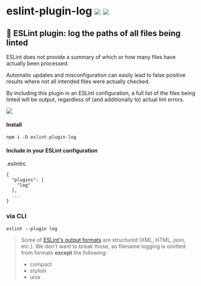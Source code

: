 # eslint-plugin-log [![](https://img.shields.io/npm/v/eslint-plugin-log.svg)](https://www.npmjs.com/package/eslint-plugin-log) [![](https://img.shields.io/badge/source--000000.svg?logo=github&style=social)](https://github.com/omrilotan/mono/tree/master/packages/eslint-plugin-log)

## 👕 ESLint plugin: log the paths of all files being linted

ESLint does not provide a summary of which or how many files have actually been processed.

Automatic updates and misconfiguration can easily lead to false positive results where not all intended files were actually checked.

By including this plugin in an ESLint configuration, a full list of the files being linted will be output, regardless of (and additionally to) actual lint errors.

![](https://user-images.githubusercontent.com/516342/55211043-5f5bbe80-51fb-11e9-90af-89ebc75779aa.gif)

#### Install
```
npm i -D eslint-plugin-log
```

#### Include in your ESLint configuration
.eslintrc
```
{
  "plugins": [
    "log"
  ],
  ...
}
```

### via CLI
```
eslint --plugin log
```

> Some of [ESLint's output formats](https://eslint.org/docs/user-guide/formatters) are structured (XML, HTML, json, etc.). We don't want to break those, so filename logging is omitted from formats **except** the following:
> - compact
> - stylish
> - unix
